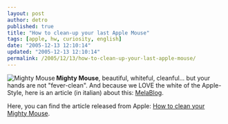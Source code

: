 ```yaml
---
layout: post
author: detro
published: true
title: "How to clean-up your last Apple Mouse"
tags: [apple, hw, curiosity, english]
date: "2005-12-13 12:10:14"
updated: "2005-12-13 12:10:14"
permalink: /2005/12/13/how-to-clean-up-your-last-apple-mouse/
---
```


<img align="left" src="http://a248.e.akamai.net/7/248/8352/603/store.apple.com/Catalog/it/Images/MA086_lm.jpg" alt="Mighty Mouse" />
<strong>Mighty Mouse</strong>, beautiful, whiteful, cleanful... but your hands are not "fever-clean". And because we LOVE the white of the Apple-Style, here is an article (in italian) about this: <a href="http://www.melablog.it/post/1210/come-pulire-mighty-mouse">MelaBlog</a>.

Here, you can find the article released from Apple: <a href="http://docs.info.apple.com/article.html?artnum=302417">How to clean your Mighty Mouse</a>.
